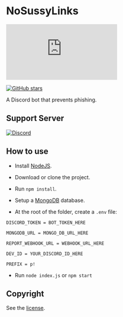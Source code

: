 # NoSussyLinks

[![discord.js](https://img.shields.io/github/package-json/dependency-version/LockBlock-dev/NoSussyLinks/discord.js)](https://discord.js.org)

[![GitHub stars](https://img.shields.io/github/stars/LockBlock-dev/NoSussyLinks.svg)](https://github.com/LockBlock-dev/NoSussyLinks/stargazers)

A Discord bot that prevents phishing.

## Support Server

[![Discord](https://img.shields.io/discord/819233068199837726?color=7289da&logo=discord&logoColor=white)](https://discord.gg/R2KVJNr4Ta)

## How to use

-   Install [NodeJS](https://nodejs.org).

-   Download or clone the project.

-   Run `npm install`.

-   Setup a [MongoDB](https://www.mongodb.com) database.

-   At the root of the folder, create a `.env` file:

```dosini
DISCORD_TOKEN = BOT_TOKEN_HERE

MONGODB_URL = MONGO_DB_URL_HERE

REPORT_WEBHOOK_URL = WEBHOOK_URL_HERE

DEV_ID = YOUR_DISCORD_ID_HERE

PREFIX = p!
```

-   Run `node index.js` or `npm start`

## Copyright

See the [license](/LICENSE).

